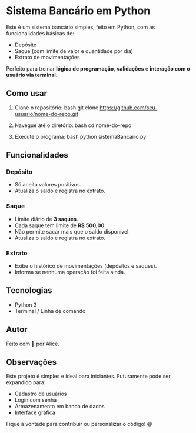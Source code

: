 # Sistema Bancário em Python

Este é um sistema bancário simples, feito em Python, com as funcionalidades básicas de:

- Depósito
- Saque (com limite de valor e quantidade por dia)
- Extrato de movimentações

Perfeito para treinar **lógica de programação**, **validações** e **interação com o usuário via terminal**.


## Como usar

1. Clone o repositório:
bash
git clone https://github.com/seu-usuario/nome-do-repo.git

2. Navegue até o diretório:
bash
cd nome-do-repo

3. Execute o programa:
bash
python sistemaBancario.py


## Funcionalidades

### Depósito

* Só aceita valores positivos.
* Atualiza o saldo e registra no extrato.

### Saque

* Limite diário de **3 saques**.
* Cada saque tem limite de **R\$ 500,00**.
* Não permite sacar mais que o saldo disponível.
* Atualiza o saldo e registra no extrato.

### Extrato

* Exibe o histórico de movimentações (depósitos e saques).
* Informa se nenhuma operação foi feita ainda.

## Tecnologias

* Python 3
* Terminal / Linha de comando

## Autor

Feito com 💙 por Alice.

## Observações

Este projeto é simples e ideal para iniciantes. Futuramente pode ser expandido para:

* Cadastro de usuários
* Login com senha
* Armazenamento em banco de dados
* Interface gráfica

Fique à vontade para contribuir ou personalizar o código! 😄

